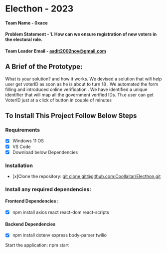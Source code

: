 # Electhon - 2023

#### Team Name - 0xace

#### Problem Statement - 1. How can we ensure registration of new voters in the electoral role.

#### Team Leader Email - aadit2002nov@gmail.com

## A Brief of the Prototype:

What is your solution? and how it works.
We devised a solution that will help user get voterID as soon as he is about to turn 18 . We automated the form filling and introduced online verification . We have identified a unique identifier that will map all the government verified IDs. Th.e user can get VoterID just at a click of button in couple of minutes

## To Install This Project Follow Below Steps 

### Requirements
- [x] Windows 11 OS
- [x] VS Code
- [x] Download below Dependencies

### Installation
- [x]Clone the repository: [git clone git@github.com:Coollaitar/Electhon.git](https://github.com/Coollaitar/Electhon.git)
### Install any required dependencies: 
#### Frontend Dependencies : 
- [x] npm install axios react react-dom react-scripts
#### Backend Dependencies
- [x] npm install dotenv express body-parser twilio
 
 Start the application: npm start

